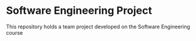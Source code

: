 Software Engineering Project
====================

This repository holds a team project developed on the Software Engineering course
